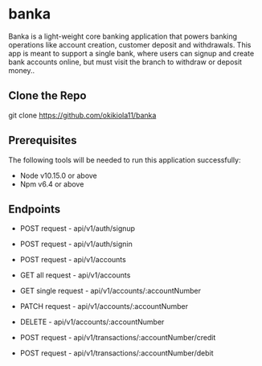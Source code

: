 # banka

Banka is a light-weight core banking application that powers banking operations like account creation, customer deposit and withdrawals. This app is meant to support a single bank, where users can signup and create bank accounts online, but must visit the branch to withdraw or deposit money..

## Clone the Repo

git clone https://github.com/okikiola11/banka

## Prerequisites

The following tools will be needed to run this application successfully:

- Node v10.15.0 or above
- Npm v6.4 or above

## Endpoints

- POST request - api/v1/auth/signup
- POST request - api/v1/auth/signin

- POST request - api/v1/accounts
- GET all request - api/v1/accounts
- GET single request - api/v1/accounts/:accountNumber
- PATCH request - api/v1/accounts/:accountNumber
- DELETE - api/v1/accounts/:accountNumber

- POST request - api/v1/transactions/:accountNumber/credit
- POST request - api/v1/transactions/:accountNumber/debit
